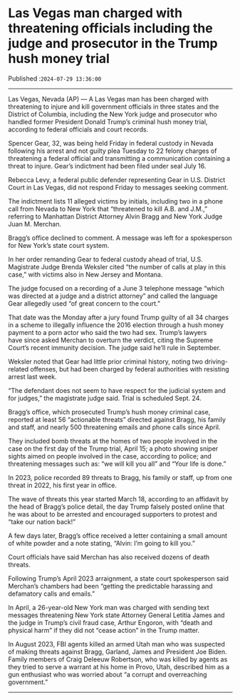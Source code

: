 # Las Vegas man charged with threatening officials including the judge and prosecutor in the Trump hush money trial

Published :`2024-07-29 13:36:00`

---

Las Vegas, Nevada (AP) — A Las Vegas man has been charged with threatening to injure and kill government officials in three states and the District of Columbia, including the New York judge and prosecutor who handled former President Donald Trump’s criminal hush money trial, according to federal officials and court records.

Spencer Gear, 32, was being held Friday in federal custody in Nevada following his arrest and not guilty plea Tuesday to 22 felony charges of threatening a federal official and transmitting a communication containing a threat to injure. Gear’s indictment had been filed under seal July 16.

Rebecca Levy, a federal public defender representing Gear in U.S. District Court in Las Vegas, did not respond Friday to messages seeking comment.

The indictment lists 11 alleged victims by initials, including two in a phone call from Nevada to New York that “threatened to kill A.B. and J.M.,” referring to Manhattan District Attorney Alvin Bragg and New York Judge Juan M. Merchan.

Bragg’s office declined to comment. A message was left for a spokesperson for New York’s state court system.

In her order remanding Gear to federal custody ahead of trial, U.S. Magistrate Judge Brenda Weksler cited “the number of calls at play in this case,” with victims also in New Jersey and Montana.

The judge focused on a recording of a June 3 telephone message “which was directed at a judge and a district attorney” and called the language Gear allegedly used “of great concern to the court.”

That date was the Monday after a jury found Trump guilty of all 34 charges in a scheme to illegally influence the 2016 election through a hush money payment to a porn actor who said the two had sex. Trump’s lawyers have since asked Merchan to overturn the verdict, citing the Supreme Court’s recent immunity decision. The judge said he’ll rule in September.

Weksler noted that Gear had little prior criminal history, noting two driving-related offenses, but had been charged by federal authorities with resisting arrest last week.

“The defendant does not seem to have respect for the judicial system and for judges,” the magistrate judge said. Trial is scheduled Sept. 24.

Bragg’s office, which prosecuted Trump’s hush money criminal case, reported at least 56 “actionable threats” directed against Bragg, his family and staff, and nearly 500 threatening emails and phone calls since April.

They included bomb threats at the homes of two people involved in the case on the first day of the Trump trial, April 15; a photo showing sniper sights aimed on people involved in the case, according to police; and threatening messages such as: “we will kill you all” and “Your life is done.”

In 2023, police recorded 89 threats to Bragg, his family or staff, up from one threat in 2022, his first year in office.

The wave of threats this year started March 18, according to an affidavit by the head of Bragg’s police detail, the day Trump falsely posted online that he was about to be arrested and encouraged supporters to protest and “take our nation back!”

A few days later, Bragg’s office received a letter containing a small amount of white powder and a note stating, “Alvin: I’m going to kill you.”

Court officials have said Merchan has also received dozens of death threats.

Following Trump’s April 2023 arraignment, a state court spokesperson said Merchan’s chambers had been “getting the predictable harassing and defamatory calls and emails.”

In April, a 26-year-old New York man was charged with sending text messages threatening New York state Attorney General Letitia James and the judge in Trump’s civil fraud case, Arthur Engoron, with “death and physical harm” if they did not “cease action” in the Trump matter.

In August 2023, FBI agents killed an armed Utah man who was suspected of making threats against Bragg, Garland, James and President Joe Biden. Family members of Craig Deleeuw Robertson, who was killed by agents as they tried to serve a warrant at his home in Provo, Utah, described him as a gun enthusiast who was worried about “a corrupt and overreaching government.”

---

